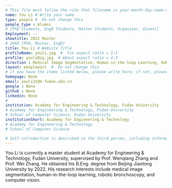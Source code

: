 ```yaml
---
# This file must follow the rule that filename is year-month-day-name.md .
name: You Li # Write your name
type: people #  Do not change this
people_type : Alumni
# [PhD Students, EngD Students, Master Students, Organizer, Alumni]
Employment: --
showtitle: 2022 Master
# 20XX [PhD, Master, EngD]
title: You Li # Website Title
profileName: youli.jpg  #  Fix aspect ratio = 1:1
profile: youliBig.jpg  # About aspect ratio = 4:3
direction : Medical Image Segmentation, Human-in-the-loop Learning, Robotic Bronchoscopy, Computer Vision
layout: peoplepost  #  Do not change this
# if you have the items listed below, please write here; if not, please write None.
homepage: None
email: youli22@m.fudan.edu.cn
google : None
github : None
linkedin: None
# 
institution: Academy for Engineering & Technology, Fudan University
# Academy for Engineering & Technology, Fudan University
# School of Computer Science, Fudan University
institutionShort: Academy for Engineering & Technology
# Academy for Engineering & Technology
# School of Computer Science

# Self-introduction is described in the third person, including information such as educational experience(B/M/P), graduation career development 
---
```


You Li is currently a master student at Academy for Engineering & Technology, Fudan University, supervised by Prof. Wenqiang Zhang and Prof. Wei Zhang. He obtained his B.Eng. degree from Beijing Jiaotong University by 2022. His research interests include medical image segmentation, human-in-the-loop learning, robotic bronchoscopy, and computer vision.
